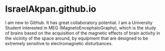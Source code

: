 # IsraelAkpan.github.io
I am new to GitHub. It has great collaboratory potential. I am a University Student interested in MEG (MagnetoEncephaloGraphy), which is the study of brains based on the acquisition of the magnetic effects of brain activity in the vicinity of the space around, by equipment that are designed to be extremely sensitive to electromagnetic disturbances. 
